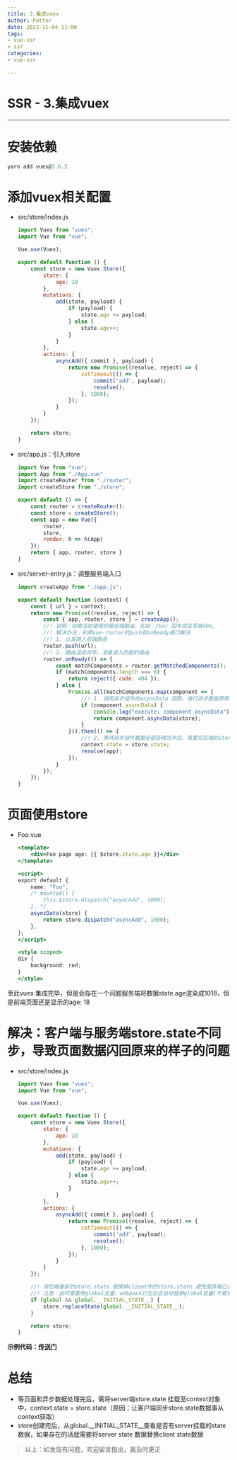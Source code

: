 ```yaml
---
title: 3.集成vuex
author: Potter
date: 2022-11-04 11:00
tags: 
- vue-ssr
- ssr
categories: 
- vue-ssr

---
```


# SSR - 3.集成vuex

---

# 安装依赖

```jsx
yarn add vuex@3.6.2
```

# 添加vuex相关配置

- src/store/index.js
    
    ```jsx
    import Vuex from "vuex";
    import Vue from "vue";
    
    Vue.use(Vuex);
    
    export default function () {
    	const store = new Vuex.Store({
    		state: {
    			age: 18
    		},
    		mutations: {
    			add(state, payload) {
    				if (payload) {
    					state.age += payload;
    				} else {
    					state.age++;
    				}
    			}
    		},
    		actions: {
    			asyncAdd({ commit }, payload) {
    				return new Promise((resolve, reject) => {
    					setTimeout(() => {
    						commit('add', payload);
    						resolve();
    					}, 1000);
    				});
    			}
    		}
    	});
    
    	return store;
    }
    ```
    
- src/app.js：引入store
    
    ```jsx
    import Vue from "vue";
    import App from "./App.vue"
    import createRouter from "./router";
    import createStore from "./store";
    
    export default () => {
    	const router = createRouter();
    	const store = createStore();
    	const app = new Vue({
    		router,
    		store,
    		render: h => h(App)
    	});
    	return { app, router, store }
    }
    ```
    
- src/server-entry.js：调整服务端入口
    
    ```jsx
    import createApp from "./app.js";
    
    export default function (context) {
    	const { url } = context;
    	return new Promise((resolve, reject) => {
    		const { app, router, store } = createApp();
    		//! 说明：如果当前使用的是前端路由，比如：/bar 回车就会导致404,
    		//! 解决办法：利用vue-router的push和onReady接口解决
    		//! 1. 让其跳入前端路由
    		router.push(url);
    		//! 2. 路由渲染完毕，准备进入匹配的路由
    		router.onReady(() => {
    			const matchComponents = router.getMatchedComponents();
    			if (matchComponents.length === 0) {
    				return reject({ code: 404 });
    			} else {
    				Promise.all(matchComponents.map(component => {
    					//! 1. 调用异步组件的asyncData 函数，进行异步数据获取
    					if (component.asyncData) {
    						console.log("execute: component asyncData");
    						return component.asyncData(store);
    					}
    				})).then(() => {
    					//! 2. 等待异步组件数据全部处理完毕后，需要将后端的store.state 挂载至上下文中，方便客户端对服务端的state数据进行同步
    					context.state = store.state;
    					resolve(app);
    				});
    			}
    		});
    	});
    }
    ```
    

# 页面使用store

- Foo.vue
    
    ```jsx
    <template>
    	<div>Foo page age: {{ $store.state.age }}</div>
    </template>
    
    <script>
    export default {
    	name: "Foo",
    	/* mounted() {
    		this.$store.dispatch("asyncAdd", 1000);
    	}, */
    	asyncData(store) {
    		return store.dispatch("asyncAdd", 1000);
    	},
    };
    </script>
    
    <style scoped>
    div {
    	background: red;
    }
    </style>
    ```
    

至此vuex 集成完毕，但是会存在一个问题服务端将数据state.age渲染成1018，但是前端页面还是显示的age: 18

# 解决：客户端与服务端store.state不同步，导致页面数据闪回原来的样子的问题

- src/store/index.js
    
    ```jsx
    import Vuex from "vuex";
    import Vue from "vue";
    
    Vue.use(Vuex);
    
    export default function () {
    	const store = new Vuex.Store({
    		state: {
    			age: 18
    		},
    		mutations: {
    			add(state, payload) {
    				if (payload) {
    					state.age += payload;
    				} else {
    					state.age++;
    				}
    			}
    		},
    		actions: {
    			asyncAdd({ commit }, payload) {
    				return new Promise((resolve, reject) => {
    					setTimeout(() => {
    						commit('add', payload);
    						resolve();
    					}, 1000);
    				});
    			}
    		}
    	});
    
    	//! 用后端最新的store.state 替换掉client中的store.state 避免服务端已渲染最新的state 页面后，client又渲染会之前的state中的状态页面效果
    	//! 注意：此时需要用global变量，webpack打包后会自动替换global变量(不要使用window会导致报错)
    	if (global && global.__INITIAL_STATE__) {
    		store.replaceState(global.__INITIAL_STATE__);
    	}
    
    	return store;
    }
    ```
    

**示例代码：[传送门](https://github.com/yxw007/vue-ssr/tree/master/vue2-webpack-ssr)**

# 总结

- 等页面和异步数据处理完后，需将server端store.state 挂载至context对象中，context.state = store.state（原因：让客户端同步store.state数据事从context获取）
- store创建完后，从global.__INITIAL_STATE__查看是否有server挂载的state数据，如果存在的话就需要将server state 数据替换client state数据

> 以上：如发现有问题，欢迎留言指出，我及时更正
>
